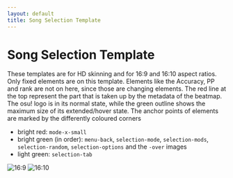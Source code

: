 ```yaml
---
layout: default
title: Song Selection Template
---
```


# Song Selection Template

These templates are for HD skinning and for 16:9 and 16:10 aspect ratios. Only fixed elements are on this template. Elements like the Accuracy, PP and rank are not on here, since those are changing elements. The red line at the top represent the part that is taken up by the metadata of the beatmap. The osu! logo is in its normal state, while the green outline shows the maximum size of its extended/hover state.
The anchor points of elements are marked by the differently coloured corners
- bright red: ``mode-x-small``
- bright green (in order): ``menu-back``, ``selection-mode``, ``selection-mods``, ``selection-random``, ``selection-options`` and the ``-over`` images
- light green: ``selection-tab``

![](song_selection/song_selection_full.png "16:9")
![](song_selection/song_selection_full.png "16:10")
